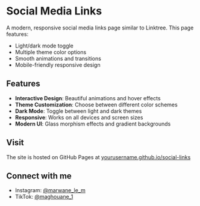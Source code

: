 # Social Media Links

A modern, responsive social media links page similar to Linktree. This page features:

- Light/dark mode toggle
- Multiple theme color options 
- Smooth animations and transitions
- Mobile-friendly responsive design

## Features

- **Interactive Design**: Beautiful animations and hover effects
- **Theme Customization**: Choose between different color schemes
- **Dark Mode**: Toggle between light and dark themes
- **Responsive**: Works on all devices and screen sizes
- **Modern UI**: Glass morphism effects and gradient backgrounds

## Visit

The site is hosted on GitHub Pages at [yourusername.github.io/social-links](https://yourusername.github.io/social-links)

## Connect with me

- Instagram: [@marwane_le_m](https://www.instagram.com/marwane_le_m/)
- TikTok: [@maghouane_1](https://www.tiktok.com/@maghouane_1)